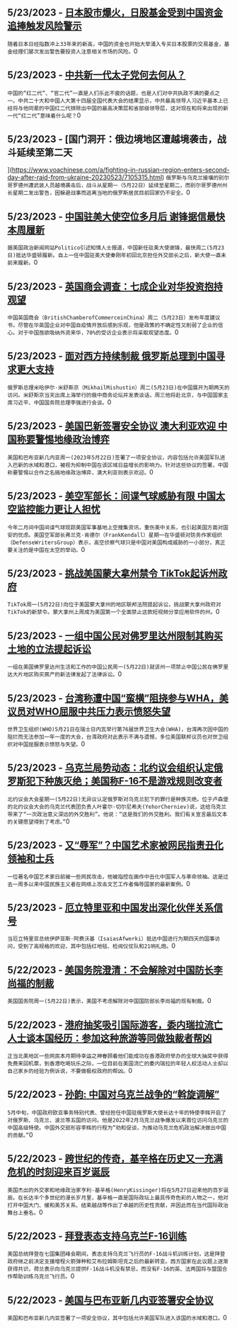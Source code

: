 
  ## 5/23/2023 - [日本股市爆火，日股基金受到中国资金追捧触发风险警示 ](https://www.voachinese.com/a/chinese-money-pours-into-japan-focused-funds-052323/7105354.html)
 ```随着日本日经指数冲上33年来的新高，中国的资金也开始大举涌入专买日本股票的交易基金，基金经理们屡次发出警告要投资人注意相关市场的风险。```0
  ## 5/23/2023 - [中共新一代太子党何去何从？](https://www.voachinese.com/a/xi-jinping-and-china-s-new-generation-of-red-princelings-20230523/7105368.html)
 ```中国的“红二代”、“官二代”一直是人们乐此不疲的话题，也是人们对中共执政不满的要点之一。中共二十大和中国人大第十四届全国代表大会的结果显示，中共最高领导人习近平基本上已经将与他同辈的中国红二代排除出中国的最高决策层和省部级领导层，这对现在和将来出现的新一代“红二代”意味着什么呢？```0
  ## 5/23/2023 - [国门洞开：俄边境地区遭越境袭击，战斗延续至第二天

 ](https://www.voachinese.com/a/fighting-in-russian-region-enters-second-day-after-raid-from-ukraine-20230523/7105315.html)
 ```俄罗斯与乌克兰接壤的别尔哥罗德州遭武装人员越境袭击后，战斗从星期一（5月22日）延续至星期二，而别尔哥罗德州州长星期二发出警告，因躲避战事而逃离当地的俄罗斯居民目前回家仍不安全。```0
  ## 5/23/2023 - [中国驻美大使空位多月后 谢锋据信最快本周履新](https://www.voachinese.com/a/china-new-us-ambassador-expected-to-arrive-soon-20230523/7105141.html)
 ```据美国政治新闻网站Politico引述知情人士报道，中国新任驻美大使谢锋，最快周二(5月23日)抵达华盛顿履新。自上一任中国驻美大使秦刚年初回北京担任外交部长之后，新大使一直未前来履新。```0
  ## 5/23/2023 - [英国商会调查：七成企业对华投资抱持观望](https://www.voachinese.com/a/british-chamber-of-commerce-in-china-survey-20230523/7105089.html)
 ```中国英国商会（BritishChamberofCommerceinChina）周二（5月23日）发布年度建议书，尽管在华英国企业对中国自疫情开放后感到乐观，但是政策的不确定性又削弱了企业的信心。对于中国亟欲吸纳外资来华，70%的受访企业表示将采取观望态度。```0
  ## 5/23/2023 - [面对西方持续制裁 俄罗斯总理到中国寻求更大支持](https://www.voachinese.com/a/russia-pm-visits-china-20230523/7105079.html)
 ```俄罗斯总理米哈伊尔·米舒斯京（MikhailMishustin）周二(5月23日)在中国展开为期两天的访问。米舒斯京当天出席上海举行的俄中商务论坛并发表谈话，周三他将赴北京，与中国国家主席习近平、中国国务院总理李强进行会谈。```0
  ## 5/23/2023 - [美国巴新签署安全协议 澳大利亚欢迎 中国称要警惕地缘政治博弈](https://www.voachinese.com/a/reaction-to-us-png-defense-pact-20230523/7105058.html)
 ```美国和巴布亚新几内亚周一(2023年5月22日)签署了一项安全协议，内容包括允许美国军队进入巴新的水域和港口，被视为抑制中国在该区域日益增长的影响力。针对这些协议的签署，中国称要警惕以合作之名搞地缘政治博弈，澳大利亚则表示欢迎。```0
  ## 5/23/2023 - [美空军部长：间谍气球威胁有限 中国太空监控能力更让人担忧](https://www.voachinese.com/a/us-air-force-on-balloon-and-china-spy-program-20230523/7105026.html)
 ```今年二月间中国间谍气球现踪美国军事基地上空搜集资讯，重伤美中关系，也引起美国方面对国安的忧虑。美国空军部长弗兰克·肯德尔（FrankKendall）星期一在华盛顿对防务作家组织（DefenseWritersGroup）表示，高空侦察气球只是中国对美国构成威胁的一小部分，真正要关注的是中国在太空的举动。```0
  ## 5/23/2023 - [挑战美国蒙大拿州禁令 TikTok起诉州政府](https://www.voachinese.com/a/tiktok-sues-us-state-montana-for-banning-20230523/7105004.html)
 ```TikTok周一(5月22日)向位于美国蒙大拿州的地区联邦法院提起诉讼，挑战蒙大拿州政府对TikTok的新禁令。蒙大拿州上周成为美国第一个全面禁止这款短视频分享应用软件的州。```0
  ## 5/23/2023 - [一组中国公民对佛罗里达州限制其购买土地的立法提起诉讼](https://www.voachinese.com/a/florida-sued-over-law-blocking-chinese-citizens-other-foreigners-from-buying-property-20230522/7104923.html)
 ```一组在美国佛罗里达州生活和工作的中国公民周一(5月22日)就该州一项禁止中国公民在佛罗里达大片地区购买房产的新法律发起了法律诉讼。```0
  ## 5/23/2023 - [台湾称遭中国“蛮横”阻挠参与WHA，美议员对WHO屈服中共压力表示愤怒失望](https://www.voachinese.com/a/members-of-us-congress-outrageous-who-not-inviting-taiwan-for-annual-meeting-due-to-chinese-pressure-20230522/7104514.html)
 ```世界卫生组织(WHO)5月21日在瑞士日内瓦举行第76届世界卫生大会(WHA)，台湾再次因中国的阻拦而无法参加一年一度的大会，台湾政府对此表示不满与遗憾，多位美国联邦议员也对世卫组织对中国屈服表示愤怒与失望。```0
  ## 5/23/2023 - [乌克兰局势动态：北约议会组织认定俄罗斯犯下种族灭绝；美国称F-16不是游戏规则改变者](https://www.voachinese.com/a/nato-body-recognizes-russia-s-crimes-against-ukraine-as-genocide-20230522/7104918.html)
 ```北约议会大会星期一(5月22日)无异议认定俄罗斯对乌克兰犯下的罪行是种族灭绝。位于卢森堡的北约议会大会的乌克兰代表团负责人叶霍尔·切尔尼希夫(YehorCherniev)说，这给乌克兰带来了“一次政治意义深远的外交胜利”。他说：“这是我们的外交胜利。我们有关宣言最后文本的关键愿望得到了考虑。”```0
  ## 5/23/2023 - [又“辱军”？中国艺术家被网民指责丑化领袖和士兵](https://www.voachinese.com/a/chinese-artist-internet-controversy-20230522/7104472.html)
 ```一位著名中国艺术家日前被一些网民攻击，他被指控在画作中丑化中国军人与革命领袖。这是过去一周多以来中国民族主义者在网络上攻击文艺工作者侮辱国家的最新案例。```0
  ## 5/23/2023 - [厄立特里亚和中国发出深化伙伴关系信号](https://www.voachinese.com/a/in-state-visit-eritrea-and-china-signal-deeper-partnership-20230522/7104531.html)
 ```当厄立特里亚总统伊萨亚斯·阿费沃基（IsaiasAfwerki）抵达中国进行为期四天的国事访问，受到了高规格的欢迎，其中包括红地毯、检阅仪仗队和21响礼炮。```0
  ## 5/22/2023 - [美国务院澄清：不会解除对中国防长李尚福的制裁](https://www.voachinese.com/a/state-department-clarifies-not-lifting-sanctions-on-china-s-defense-chief-20230522/7104540.html)
 ```美国国务院周一(5月22日)表示，美国不考虑解除对中国国防部长李尚福的现有制裁。```0
  ## 5/22/2023 - [港府抽奖吸引国际游客，委内瑞拉流亡人士谈本国经历：参加这种旅游等同做独裁者帮凶](https://www.voachinese.com/a/exiled-venezuela-human-rights-activist-shares-his-concerns-of-hk-in-his-dissident-project-1-20230522/7104194.html)
 ```正当北美地区一些网民本月期待幸运之神眷顾着他们能成功在香港政府举办的全球大抽奖中获得免费来回机票，到香港吃喝玩乐之际，一位目前在美国流亡的委内瑞拉的年轻人权活动人士却以自己家乡的经验为例诉说，不要做极权政府的帮凶。```0
  ## 5/22/2023 - [孙韵: 中国对乌克兰战争的“斡旋调解”](https://www.voachinese.com/a/chinas-mediation-in-the-ukraine-war-20230522/7104534.html)
 ```5月中旬，中国政府欧亚事务特别代表、曾经担任中国驻俄罗斯大使长达十年的特使李辉开启了对俄罗斯、乌克兰、波兰等五国的访问。他是2022年2月乌克兰战争爆发以来首位访问乌克兰的中国高级特使。中国外交部形容李辉的行程为“劝和促谈，为推动乌克兰危机政治解决做出中国的贡献。”```0
  ## 5/22/2023 - [跨世纪的传奇，基辛格在历史又一充满危机的时刻迎来百岁诞辰](https://www.voachinese.com/a/henry-kissinger-at-100-20230522/7099445.html)
 ```美国杰出的外交家和地缘政治家亨利·基辛格(HenryKissinger)将在5月27日迎来他的百岁诞辰。在长达半个多世纪的漫长岁月里，基辛格一直是国际政坛上最具传奇色彩的人物之一，他对打开中国大门、缓和美苏关系、结束越战等作出了卓越的历史性贡献，并因此而在当代国际政治舞台上垂名。```0
  ## 5/22/2023 - [拜登表态支持乌克兰F-16训练](https://www.voachinese.com/a/7104285.html)
 ```美国总统拜登在七国集团峰会期间，表态支持乌克兰飞行员的F-16战斗机训练计划，这是拜登政府继之前决定支援增程火箭弹种和艾布拉姆斯坦克之后的最新转变。西方国家在此议题上逐渐获得共识，荷兰表示向乌克兰提供F-16战斗机没有禁忌，而没有F-16的英、法两国将与盟国合作帮助训练乌克兰飞行员。```0
  ## 5/22/2023 - [美国与巴布亚新几内亚签署安全协议](https://www.voachinese.com/a/us-papua-new-guinea-sign-security-agreement-20230522/7104281.html)
 ```美国和巴布亚新几内亚签署了一项安全协议，其中包括允许美国军队进入该国的水域和港口。```0